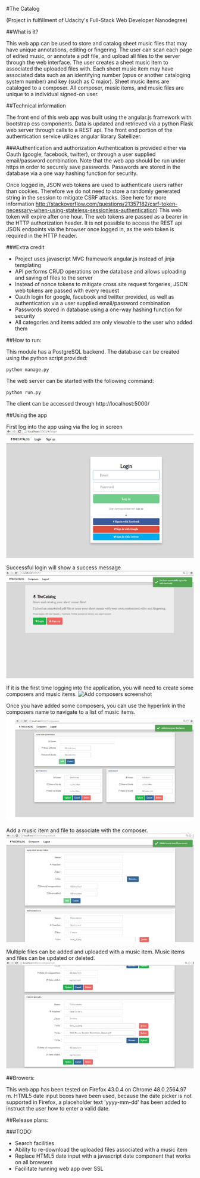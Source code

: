 #The Catalog

(Project in fulfillment of Udacity's Full-Stack Web Developer Nanodegree)

##What is it?

This web app can be used to store and catalog sheet music files that may have unique annotations, editing or fingering. 
The user can scan each page of edited music, or annotate a pdf file, and upload all files to the server through the web interface. 
The user creates a sheet music item to associated the uploaded files with.
Each sheet music item may have associated data such as an identifying number (opus or another cataloging system number)
and key (such as C major). Sheet music items are cataloged to a composer. All composer, music items, and music
files are unique to a individual signed-on user.

##Technical information

The front end of this web app was built using the angular.js framework with bootstrap css components.
Data is updated and retrieved via a python Flask web server through calls to a REST api.
The front end portion of the authentication service utilizes angular library Satellizer.

###Authentication and authorization
Authentication is provided either via Oauth (google, facebook, twitter), or through a user supplied email/password
combination. Note that the web app should be run under https in order to securely save passwords.
Passwords are stored in the database via a one way hashing function for security.

Once logged in, JSON web tokens are used to authenticate users rather than cookies. Therefore we do not need to 
store a randomly generated string in the session to mitigate CSRF attacks.
(See here for more information http://stackoverflow.com/questions/21357182/csrf-token-necessary-when-using-stateless-sessionless-authentication)
This web token will expire after one hour. The web tokens are passed as a bearer in the HTTP authorization header. 
It is not possible to access the REST api JSON endpoints via the browser once logged in, as the web token is required
in the HTTP header.

###Extra credit

- Project uses javascript MVC framework angular.js instead of jinja templating
- API performs CRUD operations on the database and allows uploading and saving of files to the server
- Instead of nonce tokens to mitigate cross site request forgeries, JSON web tokens are passed with every request
- Oauth login for google, facebook and twitter provided, as well as authentication via a user supplied email/password combination
- Passwords stored in database using a one-way hashing function for security
- All categories and items added are only viewable to the user who added them
 
##How to run:

This module has a PostgreSQL backend. The database can be created using the python script provided:

	python manage.py
	
The web server can be started with the following command:

	python run.py
	
The client can be accessed through http://localhost:5000/

##Using the app

First log into the app using via the log in screen ![Log in screenshot](files/examples/login.png)

Successful login will show a success message ![Logged in screenshot](files/examples/loggedin.png)

If it is the first time logging into the application, you will need to create some 
composers and music items. ![Add composers screenshot](files/examples/addcomposers.png)

Once you have added some composers, you can use the hyperlink in the composers name
to navigate to a list of music items.
![Composers screenshot](files/examples/composers.png)

Add a music item and file to associate with the composer.
![Music item screenshot](files/examples/musicitem.png)

Multiple files can be added and uploaded with a music item. Music items and files can be updated or deleted.
![Music item screenshot](files/examples/musicitems.png)

##Browers:

This web app has been tested on Firefox 43.0.4 on Chrome 48.0.2564.97 m. 
HTML5 date input boxes have been used, because the date picker is not supported in Firefox, 
a placeholder text 'yyyy-mm-dd' has been added to instruct the user how to enter a valid date.

##Release plans:

###TODO:
- Search facilities
- Ability to re-download the uploaded files associated with a music item
- Replace HTML5 date input with a javascript date component that works on all browsers
- Facilitate running web app over SSL

